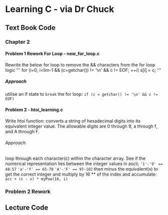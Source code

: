 # Learning C - via Dr Chuck

## Text Book Code

### Chapter 2 
#### Problem 1 Rework For Loop - new_for_loop.c
Rewrite the below for loop to remove the && characters from the for loop logic
'''
for (i=0; i<lim-1 && (c=getchar()) != '\n' && c != EOF; ++i)
     s[i] = c;
'''
##### Approach
utilise an if state to `break` the for loop: 
`if (c = getchar() != '\n' && c != EOF)`

#### Problem 2 - htoi_learning.c
Write htoi function: converts a string of hexadecimal digits into its equivalent integer value. The allowable digits are 0 through 9, a through f, and A through F.

###### Approach
loop through each character(c) within the character array. See if the numerical representation lies between the integer values in ascii;
`'1'-'9' == 48-57`
`'a'-'f' == 65-70`
`'A'-'F' == 97-102`
then minus the equivalent(x) to get the correct integer and multiply by 16 ** of the index and accumulate: `acc + (c - x) * myPow(16, i)`

### Problem 2 Rework
## Lecture Code



